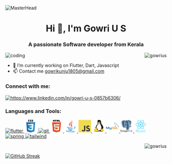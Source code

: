 ![MasterHead](https://backiee.com/static/wallpapers/1920x1080/386745.jpg)
<h1 align="center">Hi 👋, I'm Gowri U S</h1>
<h3 align="center">A passionate Software developer from Kerala</h3>
<img align="left" alt="coding" width="400" src="https://static.vecteezy.com/system/resources/previews/042/165/684/non_2x/a-woman-in-a-business-suit-holding-a-laptop-free-png.png"></img>

<p align="right"> <img src="https://komarev.com/ghpvc/?username=Gowri-US&label=Profile%20views&color=0e75b6&style=flat" alt="gowrius" /> </p>

- 🔭 I’m currently working on Flutter, Dart, Javascript
- 📫 Contact me gowrikunju1805@gmail.com

<h3 align="left">Connect with me:</h3>
<p align="left">
<a href="https://www.linkedin.com/in/gowri-u-s-0857b6306/" target="blank"><img align="center" src="https://raw.githubusercontent.com/rahuldkjain/github-profile-readme-generator/master/src/images/icons/Social/linked-in-alt.svg" alt="https://www.linkedin.com/in/gowri-u-s-0857b6306/" height="30" width="40" /></a>
</p>

<h3 align="left">Languages and Tools:</h3>
<p align="left"> <a href="https://flutter.dev/" target="_blank" rel="noreferrer" > <img src="http://pixelwibes.com/public/front/images/service/flutter-logo.png" alt="flutter" width="40" height="40"/> </a>
  <a href="https://www.w3schools.com/css/" target="_blank" rel="noreferrer"> <img src="https://raw.githubusercontent.com/devicons/devicon/master/icons/css3/css3-original-wordmark.svg" alt="css3" width="40" height="40"/> </a> <a href="https://git-scm.com/" target="_blank" rel="noreferrer"> <img src="https://www.vectorlogo.zone/logos/git-scm/git-scm-icon.svg" alt="git" width="40" height="40"/> </a> <a href="https://www.w3.org/html/" target="_blank" rel="noreferrer"> <img src="https://raw.githubusercontent.com/devicons/devicon/master/icons/html5/html5-original-wordmark.svg" alt="html5" width="40" height="40"/> </a> <a href="https://www.java.com" target="_blank" rel="noreferrer"> <img src="https://raw.githubusercontent.com/devicons/devicon/master/icons/java/java-original.svg" alt="java" width="40" height="40"/> </a> <a href="https://developer.mozilla.org/en-US/docs/Web/JavaScript" target="_blank" rel="noreferrer"> <img src="https://raw.githubusercontent.com/devicons/devicon/master/icons/javascript/javascript-original.svg" alt="javascript" width="40" height="40"/> </a> <a href="https://www.linux.org/" target="_blank" rel="noreferrer"> <img src="https://raw.githubusercontent.com/devicons/devicon/master/icons/linux/linux-original.svg" alt="linux" width="40" height="40"/> </a> <a href="https://www.mysql.com/" target="_blank" rel="noreferrer"> <img src="https://raw.githubusercontent.com/devicons/devicon/master/icons/mysql/mysql-original-wordmark.svg" alt="mysql" width="40" height="40"/> </a> <a href="https://www.postgresql.org" target="_blank" rel="noreferrer"> <img src="https://raw.githubusercontent.com/devicons/devicon/master/icons/postgresql/postgresql-original-wordmark.svg" alt="postgresql" width="40" height="40"/> </a> <a href="https://reactjs.org/" target="_blank" rel="noreferrer"> <img src="https://raw.githubusercontent.com/devicons/devicon/master/icons/react/react-original-wordmark.svg" alt="react" width="40" height="40"/> </a> <a href="https://spring.io/" target="_blank" rel="noreferrer"> <img src="https://www.vectorlogo.zone/logos/springio/springio-icon.svg" alt="spring" width="40" height="40"/> </a> <a href="https://tailwindcss.com/" target="_blank" rel="noreferrer"> <img src="https://www.vectorlogo.zone/logos/tailwindcss/tailwindcss-icon.svg" alt="tailwind" width="40" height="40"/> </a> </p>

<p>&nbsp;<img align="right" src="https://github-readme-stats.vercel.app/api?username=Gowri-US&show_icons=true&locale=en" alt="gowrius" /></p>

<a href="https://git.io/streak-stats"><img src="https://github-readme-streak-stats.herokuapp.com?user=Gowri-US&theme=dark&hide_border=true&date_format=M%20j%5B%2C%20Y%5D" alt="GitHub Streak" /></a>
